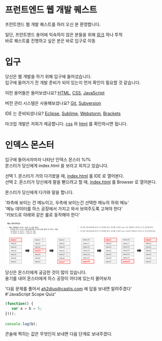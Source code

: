 프런트엔드 웹 개발 퀘스트
===========
프런트엔드 웹 개발 퀘스트를 하러 오신 분 환영합니다.

일단, 프런트엔드 용어에 익숙하지 않은 분들을 위해 [링크][1] 하나 투척  
바로 퀘스트를 진행하고 싶은 분은 바로 입구로 이동


입구
=====
당신은 웹 개발을 하기 위해 입구에 들어섰습니다.  
입구에 들어가기 전 개발 준비가 되어 있는지 먼저 확인이 필요할 것 같습니다.

이런 용어들은 들어보셨나요? [HTML][2], [CSS][3], [JavaScript][4]

버전 관리 시스템은 사용해보셨나요? [Git][5], [Subversion][6]

IDE 는 준비되셨나요? [Eclipse][7], [Sublime][8], [Webstorm][9], [Brackets][10]

마크업 개발은 저희가 제공합니다. [css](css) 와 [html](/) 를 확인하시면 됩니다.


인덱스 몬스터
======
입구에 들어서자마자 나타난 인덱스 몬스터 %*!*%  
몬스터가 당신에게 index.html 을 보라고 외치고 있습니다.

선택 1. 몬스터가 거의 다가왔을 때, [index.html](/index.html) 를 IDE 로 열어본다.  
선택 2. 몬스터가 당신에게 팔을 뻗으려고 할 때, [index.html](/index.html) 를 Browser 로 열어본다.

몬스터가 당신에게 다가와 말을 합니다.

>
'좌측에 보이는 건 메뉴이고, 우측에 보이는건 선택한 메뉴의 하위 메뉴'  
'메뉴 데이터를 하스 공장에서 가지고 와서 보여주도록 고쳐야 한다'  
'키보드로 아래와 같은 룰로 동작해야 한다'  

![네비게이션 룰](/resources/images/menu-navigation-rule.png "Navigation Rule")

당신은 몬스터에게 궁금한 것이 많이 있습니다.  
용기를 내어 몬스터에게 하스 공장이 어디에 있는지 물어보자

'다음 문제를 풀어서 ah2dius@castis.com 에 답을 보내면 알려주겠다'
#'JavaScript Scope Quiz'

```javascript
(function() {
   var a = b = 5;
})();

console.log(b);
```

콘솔에 찍히는 값은 무엇인지 보내면 다음 단계로 보내주겠다.

[1]: http://www.slideshare.net/deview/2-36373485
[2]: https://developer.mozilla.org/ko/docs/Web/HTML
[3]: https://developer.mozilla.org/ko/docs/Web/CSS
[4]: https://developer.mozilla.org/ko/docs/Web/JavaScript
[5]: http://www.git-scm.com/
[6]: https://subversion.apache.org/
[7]: http://www.eclipse.org
[8]: http://www.sublimetext.com/
[9]: https://www.jetbrains.com/webstorm/
[10]: http://brackets.io/


